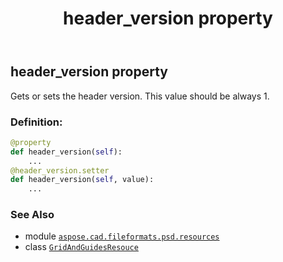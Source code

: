 ﻿---
title: header_version property
second_title: Aspose.CAD for Python via .NET API References
description: 
type: docs
weight: 100
url: /python-net/aspose.cad.fileformats.psd.resources/gridandguidesresouce/header_version/
is_root: false
---

## header_version property


Gets or sets the header version. This value should be always 1.
### Definition:
```python
@property
def header_version(self):
    ...
@header_version.setter
def header_version(self, value):
    ...
```

### See Also
* module [`aspose.cad.fileformats.psd.resources`](../../)
* class [`GridAndGuidesResouce`](/cad/python-net/aspose.cad.fileformats.psd.resources/gridandguidesresouce)
